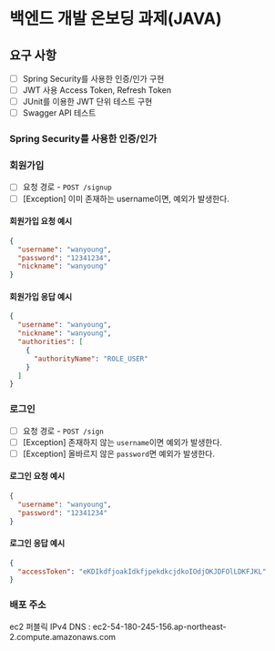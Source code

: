 # 백엔드 개발 온보딩 과제(JAVA)

## 요구 사항

- [ ] Spring Security를 사용한 인증/인가 구현
- [ ] JWT 사용 Access Token, Refresh Token
- [ ] JUnit를 이용한 JWT 단위 테스트 구현
- [ ] Swagger API 테스트

### Spring Security를 사용한 인증/인가

### 회원가입

- [ ] 요청 경로 - `POST /signup`
- [ ] [Exception] 이미 존재하는 username이면, 예외가 발생한다.

#### 회원가입 요청 예시

```json
{
  "username": "wanyoung",
  "password": "12341234",
  "nickname": "wanyoung"
}
```

#### 회원가입 응답 예시

```json
{
  "username": "wanyoung",
  "nickname": "wanyoung",
  "authorities": [
    {
      "authorityName": "ROLE_USER"
    }
  ]
}
```

### 로그인

- [ ] 요청 경로 - `POST /sign`
- [ ] [Exception] 존재하지 않는 `username`이면 예외가 발생한다.
- [ ] [Exception] 올바르지 않은 `password`면 예외가 발생한다.

#### 로그인 요청 예시

```json
{
  "username": "wanyoung",
  "password": "12341234"
}
```

#### 로그인 응답 예시

```json
{
  "accessToken": "eKDIkdfjoakIdkfjpekdkcjdkoIOdjOKJDFOlLDKFJKL"
}
```
### 배포 주소
ec2 퍼블릭 IPv4 DNS : ec2-54-180-245-156.ap-northeast-2.compute.amazonaws.com
